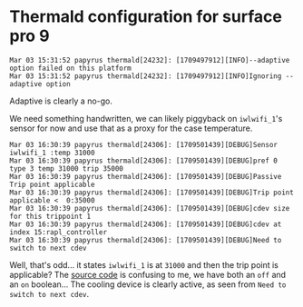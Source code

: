 # Thermald configuration for surface pro 9

```
Mar 03 15:31:52 papyrus thermald[24232]: [1709497912][INFO]--adaptive option failed on this platform
Mar 03 15:31:52 papyrus thermald[24232]: [1709497912][INFO]Ignoring --adaptive option
```

Adaptive is clearly a no-go.

We need something handwritten, we can likely piggyback on `iwlwifi_1`'s sensor for now and use that as a proxy for the case temperature.

```
Mar 03 16:30:39 papyrus thermald[24306]: [1709501439][DEBUG]Sensor iwlwifi_1 :temp 31000
Mar 03 16:30:39 papyrus thermald[24306]: [1709501439][DEBUG]pref 0 type 3 temp 31000 trip 35000
Mar 03 16:30:39 papyrus thermald[24306]: [1709501439][DEBUG]Passive Trip point applicable
Mar 03 16:30:39 papyrus thermald[24306]: [1709501439][DEBUG]Trip point applicable <  0:35000
Mar 03 16:30:39 papyrus thermald[24306]: [1709501439][DEBUG]cdev size for this trippoint 1
Mar 03 16:30:39 papyrus thermald[24306]: [1709501439][DEBUG]cdev at index 15:rapl_controller
Mar 03 16:30:39 papyrus thermald[24306]: [1709501439][DEBUG]Need to switch to next cdev
```

Well, that's odd... it states `iwlwifi_1` is at `31000` and then the trip point is applicable? The [source code](https://github.com/intel/thermal_daemon/blob/9ac497badd88d9a31b0dfde98d8a9054a4087008/src/thd_trip_point.cpp#L234-L242) is confusing to me, we have both an `off` and an `on` boolean... The cooling device is clearly active, as seen from `Need to switch to next cdev`.
